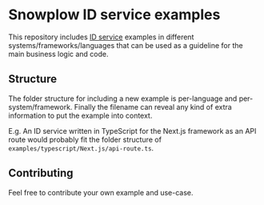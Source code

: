 # Snowplow ID service examples

This repository includes [ID service](https://docs.snowplow.io/docs/collecting-data/collecting-from-own-applications/javascript-trackers/browser-tracker/browser-tracker-v3-reference/advanced-usage/using-an-id-service/) examples in different systems/frameworks/languages that can be used as a guideline for the main business logic and code.

## Structure

The folder structure for including a new example is per-language and per-system/framework. Finally the filename can reveal any kind of extra information to put the example into context.

E.g. An ID service written in TypeScript for the Next.js framework as an API route would probably fit the folder structure of `examples/typescript/Next.js/api-route.ts`.

## Contributing

Feel free to contribute your own example and use-case.
